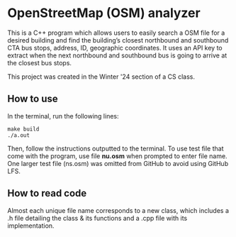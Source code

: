 # OpenStreetMap (OSM) analyzer
This is a C++ program which allows users to easily search a OSM file for a desired building and find the building’s closest northbound and southbound CTA bus stops, address, ID, geographic coordinates. It uses an API key to extract when the next northbound and southbound bus is going to arrive at the closest bus stops.

This project was created in the Winter '24 section of a CS class.

## How to use
In the terminal, run the following lines: 
```
make build
./a.out
```
Then, follow the instructions outputted to the terminal. To use test file that come with the program, use file <b>nu.osm</b> when prompted to enter file name. One larger test file (ns.osm) was omitted from GitHub to avoid using GitHub LFS.

## How to read code
Almost each unique file name corresponds to a new class, which includes a .h file detailing the class & its functions and a .cpp file with its implementation.
